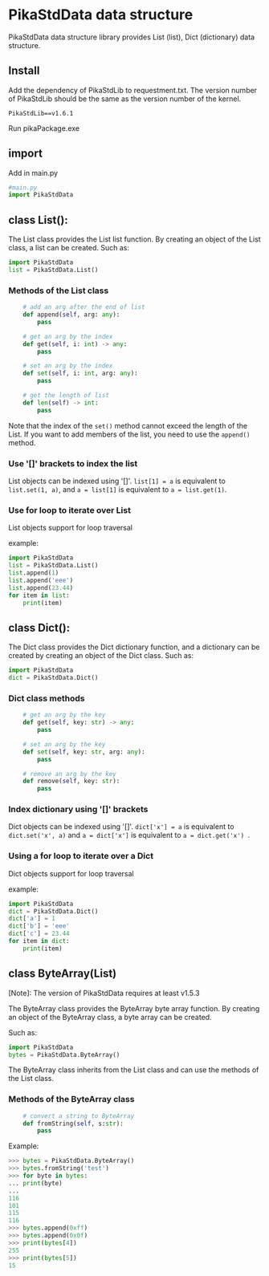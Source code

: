 # PikaStdData data structure

PikaStdData data structure library provides List (list), Dict (dictionary) data structure.

## Install

Add the dependency of PikaStdLib to requestment.txt. The version number of PikaStdLib should be the same as the version number of the kernel.
````
PikaStdLib==v1.6.1
````

Run pikaPackage.exe

## import
Add in main.py
````python
#main.py
import PikaStdData
````

## class List():

The List class provides the List list function. By creating an object of the List class, a list can be created.
Such as:
````python
import PikaStdData
list = PikaStdData.List()
````

### Methods of the List class

````python
    # add an arg after the end of list
    def append(self, arg: any):
        pass

    # get an arg by the index
    def get(self, i: int) -> any:
        pass

    # set an arg by the index
    def set(self, i: int, arg: any):
        pass

    # get the length of list
    def len(self) -> int:
        pass
````

Note that the index of the `set()` method cannot exceed the length of the List. If you want to add members of the list, you need to use the `append()` method.

### Use '[]' brackets to index the list

List objects can be indexed using '[]'. `list[1] = a` is equivalent to `list.set(1, a)`, and `a = list[1]` is equivalent to `a = list.get(1)`.

### Use for loop to iterate over List

List objects support for loop traversal

example:
````python
import PikaStdData
list = PikaStdData.List()
list.append(1)
list.append('eee')
list.append(23.44)
for item in list:
    print(item)

````

## class Dict():

The Dict class provides the Dict dictionary function, and a dictionary can be created by creating an object of the Dict class.
Such as:

````python
import PikaStdData
dict = PikaStdData.Dict()
````

### Dict class methods

````python
    # get an arg by the key
    def get(self, key: str) -> any:
        pass

    # set an arg by the key
    def set(self, key: str, arg: any):
        pass

    # remove an arg by the key
    def remove(self, key: str):
        pass
````

### Index dictionary using '[]' brackets

Dict objects can be indexed using '[]'. `dict['x'] = a` is equivalent to `dict.set('x', a)` and `a = dict['x']` is equivalent to `a = dict.get('x') `.

### Using a for loop to iterate over a Dict

Dict objects support for loop traversal

example:
````python
import PikaStdData
dict = PikaStdData.Dict()
dict['a'] = 1
dict['b'] = 'eee'
dict['c'] = 23.44
for item in dict:
    print(item)

````

## class ByteArray(List)

[Note]: The version of PikaStdData requires at least v1.5.3

The ByteArray class provides the ByteArray byte array function. By creating an object of the ByteArray class, a byte array can be created.

Such as:
````python
import PikaStdData
bytes = PikaStdData.ByteArray()
````

The ByteArray class inherits from the List class and can use the methods of the List class.

### Methods of the ByteArray class

``` python
    # convert a string to ByteArray
    def fromString(self, s:str):
        pass
````
Example:
``` python
>>> bytes = PikaStdData.ByteArray()
>>> bytes.fromString('test')
>>> for byte in bytes:
... print(byte)
...
116
101
115
116
>>> bytes.append(0xff)
>>> bytes.append(0x0f)
>>> print(bytes[4])
255
>>> print(bytes[5])
15
````
